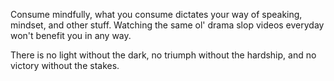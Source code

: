 Consume mindfully, what you consume dictates your way of speaking, mindset, and other stuff.
Watching the same ol' drama slop videos everyday won't benefit you in any way.

There is no light without the dark, no triumph without the hardship, and no victory without the stakes.
